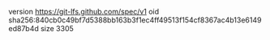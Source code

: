 version https://git-lfs.github.com/spec/v1
oid sha256:840cb0c49bf7d5388bb163b3f1ec4ff49513f154cf8367ac4b13e6149ed87b4d
size 3305
